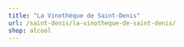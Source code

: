 ```yaml
---
title: "La Vinothèque de Saint-Denis"
url: /saint-denis/la-vinotheque-de-saint-denis/
shop: alcool
---
```

